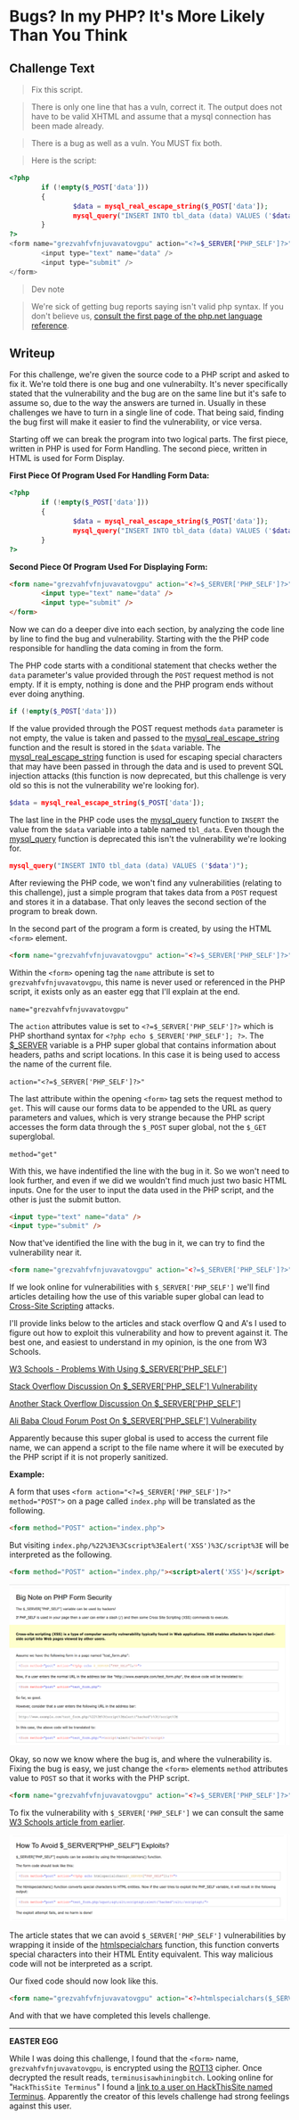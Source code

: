 # Bugs? In my PHP? It's More Likely Than You Think

## Challenge Text

> Fix this script.

> There is only one line that has a vuln, correct it. The output does not have to be valid XHTML and assume that a mysql connection has been made already.

> There is a bug as well as a vuln. You MUST fix both.

> Here is the script:

```php
<?php
        if (!empty($_POST['data']))
        {
                $data = mysql_real_escape_string($_POST['data']);
                mysql_query("INSERT INTO tbl_data (data) VALUES ('$data')");
        }
?>
<form name="grezvahfvfnjuvavatovgpu" action="<?=$_SERVER['PHP_SELF']?>" method="get">
        <input type="text" name="data" />
        <input type="submit" />
</form>
```

> Dev note

> We're sick of getting bug reports saying <?= ... ?> isn't valid php syntax. If you don't believe us, [consult the first page of the php.net language reference](https://www.php.net/manual/en/language.basic-syntax.php "PHP Documentation For Basic Syntax").

## Writeup

For this challenge, we're given the source code to a PHP script and asked to fix it. We're told there is one bug and one vulnerabilty. It's never specifically stated that the vulnerability and the bug are on the same line but it's safe to assume so, due to the way the answers are turned in. Usually in these challenges we have to turn in a single line of code. That being said, finding the bug first will make it easier to find the vulnerability, or vice versa.

Starting off we can break the program into two logical parts. The first piece, written in PHP is used for Form Handling. The second piece, written in HTML is used for Form Display.

**First Piece Of Program Used For Handling Form Data:**

```php
<?php
        if (!empty($_POST['data']))
        {
                $data = mysql_real_escape_string($_POST['data']);
                mysql_query("INSERT INTO tbl_data (data) VALUES ('$data')");
        }
?>
```

**Second Piece Of Program Used For Displaying Form:**

```html
<form name="grezvahfvfnjuvavatovgpu" action="<?=$_SERVER['PHP_SELF']?>" method="get">
        <input type="text" name="data" />
        <input type="submit" />
</form>
```

Now we can do a deeper dive into each section, by analyzing the code line by line to find the bug and vulnerability. Starting with the the PHP code responsible for handling the data coming in from the form.

The PHP code starts with a conditional statement that checks wether the ```data``` parameter's value provided through the ```POST``` request method is not empty. If it is empty, nothing is done and the PHP program ends without ever doing anything.

```php
if (!empty($_POST['data']))
```

If the value provided through the POST request methods ```data``` parameter is not empty, the value is taken and passed to the [mysql_real_escape_string](https://www.php.net/mysql_real_escape_string "PHP Documentation For mysql_real_escape_string") function and the result is stored in the ```$data``` variable. The [mysql_real_escape_string](https://www.php.net/mysql_real_escape_string "PHP Documentation For mysql_real_escape_string") function is used for escaping special characters that may have been passed in through the data and is used to prevent SQL injection attacks (this function is now deprecated, but this challenge is very old so this is not the vulnerability we're looking for).

```php
$data = mysql_real_escape_string($_POST['data']);
```

The last line in the PHP code uses the [mysql_query](https://www.php.net/mysql_query "PHP Documentation For mysql_query Function") function to ```INSERT``` the value from the ```$data``` variable into a table named ```tbl_data```. Even though the [mysql_query](https://www.php.net/mysql_query "PHP Documentation For mysql_query Function") function is deprecated this isn't the vulnerability we're looking for.

```php
mysql_query("INSERT INTO tbl_data (data) VALUES ('$data')");
```

After reviewing the PHP code, we won't find any vulnerabilities (relating to this challenge), just a simple program that takes data from a ```POST``` request and stores it in a database. That only leaves the second section of the program to break down.

In the second part of the program a form is created, by using the HTML ```<form>``` element.

```html
<form name="grezvahfvfnjuvavatovgpu" action="<?=$_SERVER['PHP_SELF']?>" method="get">
```

Within the ```<form>``` opening tag the ```name``` attribute is set to ```grezvahfvfnjuvavatovgpu```, this name is never used or referenced in the PHP script, it exists only as an easter egg that I'll explain at the end.

```name="grezvahfvfnjuvavatovgpu"```

The ```action``` attributes value is set to ```<?=$_SERVER['PHP_SELF']?>``` which is PHP shorthand syntax for ```<?php echo $_SERVER['PHP_SELF']; ?>```. The [$_SERVER](https://www.w3schools.com/Php/php_superglobals_server.asp "W3 Schools Article On $_SERVER Super Global") variable is a PHP super global that contains information about headers, paths and script locations. In this case it is being used to access the name of the current file.

```action="<?=$_SERVER['PHP_SELF']?>"```

The last attribute within the opening ```<form>``` tag sets the request method to ```get```. This will cause our forms data to be appended to the URL as query parameters and values, which is very strange because the PHP script accesses the form data through the ```$_POST``` super global, not the ```$_GET``` superglobal.

```method="get"```

With this, we have indentified the line with the bug in it. So we won't need to look further, and even if we did we wouldn't find much just two basic HTML inputs. One for the user to input the data used in the PHP script, and the other is just the submit button.

```html
<input type="text" name="data" />
<input type="submit" />
```

Now that've identified the line with the bug in it, we can try to find the vulnerability near it.

```html
<form name="grezvahfvfnjuvavatovgpu" action="<?=$_SERVER['PHP_SELF']?>" method="get">
```

If we look online for vulnerabilities with ```$_SERVER['PHP_SELF']``` we'll find articles detailing how the use of this variable super global can lead to [Cross-Site Scripting](https://owasp.org/www-community/attacks/xss/ "OWASP Article On Cross Site Scripting Attacks") attacks.

I'll provide links below to the articles and stack overflow Q and A's I used to figure out how to exploit this vulnerability and how to prevent against it. The best one, and easiest to understand in my opinion, is the one from W3 Schools. 


[W3 Schools - Problems With Using $_SERVER['PHP_SELF']](https://www.w3schools.com/php/php_form_validation.asp "W3 Schools Lesson On PHP Form Validation")

[Stack Overflow Discussion On $_SERVER['PHP_SELF'] Vulnerability](https://stackoverflow.com/questions/13247997/serverphp-self-vulnerability-not-working "Stack Overflow Discussion On $_SERVER['PHP_SELF']")

[Another Stack Overflow Discussion On $_SERVER['PHP_SELF']](https://stackoverflow.com/questions/6080022/php-self-and-xss "Another Another Stack Overflow Discussion On $_SERVER['PHP_SELF']")

[Ali Baba Cloud Forum Post On $_SERVER['PHP_SELF'] Vulnerability](https://topic.alibabacloud.com/a/php-security-vulnerabilities-_server-php_self-_1_34_20008748.html "AliBaba Cloud Discussion On $_SERVER['PHP_SELF'] Vulnerability")

Apparently because this super global is used to access the current file name, we can append a script to the file name where it will be executed by the PHP script if it is not properly sanitized.

**Example:**

A form that uses ```<form action="<?=$_SERVER['PHP_SELF']?>" method="POST">``` on a page called ```index.php``` will be translated as the following.

```html
<form method="POST" action="index.php">
```

But visiting ```index.php/%22%3E%3Cscript%3Ealert('XSS')%3C/script%3E``` will be interpreted as the following.

```html
<form method="POST" action="index.php/"><script>alert('XSS')</script>
```

![W3 Schools Examples Of PHP_SELF Vulnerability](./php-self-vulnerability.png "W3 Schools Examples Of PHP_SELF Vulnerability")


Okay, so now we know where the bug is, and where the vulnerability is. Fixing the bug is easy, we just change the ```<form>``` elements ```method``` attributes value to ```POST``` so that it works with the PHP script.

```html
<form name="grezvahfvfnjuvavatovgpu" action="<?=$_SERVER['PHP_SELF']?>" method="POST">
```

To fix the vulnerability with ```$_SERVER['PHP_SELF']``` we can consult the same [W3 Schools article from earlier](https://www.w3schools.com/php/php_form_validation.asp "W3 Schools Lesson On PHP Form Validation").

![W3 Schools Commentary On How To Avoid PHP_SELF Vulnerability](./avoiding-php-self-exploit.png "W3 Schools Commentary On How To Avoid PHP_SELF Vulnerability")

The article states that we can avoid ```$_SERVER['PHP_SELF']``` vulnerabilities by wrapping it inside of the [htmlspecialchars](https://www.w3schools.com/PHP/func_string_htmlspecialchars.asp "W3 Schools Article On htmlspecialchars Function") function, this function converts special characters into their HTML Entity equivalent. This way malicious code will not be interpreted as a script.

Our fixed code should now look like this.

```html
<form name="grezvahfvfnjuvavatovgpu" action="<?=htmlspecialchars($_SERVER['PHP_SELF'])?>" method="post">
```

And with that we have completed this levels challenge.

---

**EASTER EGG**

While I was doing this challenge, I found that the ```<form>``` name, ```grezvahfvfnjuvavatovgpu```, is encrypted using the [ROT13](https://en.wikipedia.org/wiki/ROT13 "ROT13") cipher. Once decrypted the result reads, ```terminusisawhiningbitch```. Looking online for "```HackThisSite Terminus```" I found a [link to a user on HackThisSite named Terminus](https://www.hackthissite.org/user/view/terminus/ "HackThisSite User Named Terminus"). Apparently the creator of this levels challenge had strong feelings against this user.
